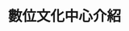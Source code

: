 ---
title: "數位文化中心介紹"
description: "介紹中央研究院數位文化中心裡的工作環境"
draft: false
bg_image: "images/building.jpg"
---
